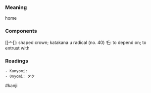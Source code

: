 ### Meaning

home

### Components

[[宀]]: shaped crown; katakana u radical (no. 40) 乇: to depend on; to entrust with

### Readings

```
- Kunyomi: 
- Onyomi: タク
```

#kanji